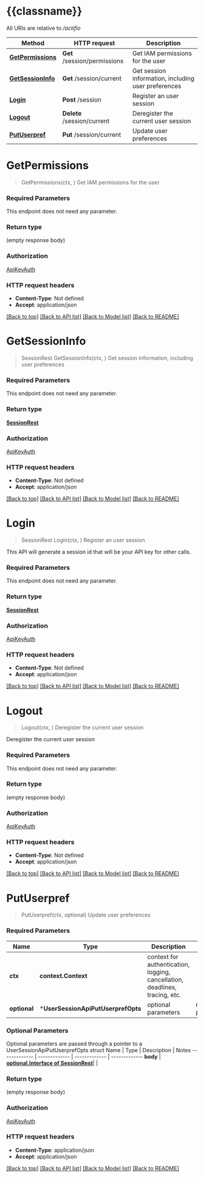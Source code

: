 # {{classname}}

All URIs are relative to */actifio*

Method | HTTP request | Description
------------- | ------------- | -------------
[**GetPermissions**](UserSessionApi.md#GetPermissions) | **Get** /session/permissions | Get IAM permissions for the user
[**GetSessionInfo**](UserSessionApi.md#GetSessionInfo) | **Get** /session/current | Get session information, including user preferences
[**Login**](UserSessionApi.md#Login) | **Post** /session | Register an user session
[**Logout**](UserSessionApi.md#Logout) | **Delete** /session/current | Deregister the current user session
[**PutUserpref**](UserSessionApi.md#PutUserpref) | **Put** /session/current | Update user preferences

# **GetPermissions**
> GetPermissions(ctx, )
Get IAM permissions for the user

### Required Parameters
This endpoint does not need any parameter.

### Return type

 (empty response body)

### Authorization

[ApiKeyAuth](../README.md#ApiKeyAuth)

### HTTP request headers

 - **Content-Type**: Not defined
 - **Accept**: application/json

[[Back to top]](#) [[Back to API list]](../README.md#documentation-for-api-endpoints) [[Back to Model list]](../README.md#documentation-for-models) [[Back to README]](../README.md)

# **GetSessionInfo**
> SessionRest GetSessionInfo(ctx, )
Get session information, including user preferences

### Required Parameters
This endpoint does not need any parameter.

### Return type

[**SessionRest**](SessionRest.md)

### Authorization

[ApiKeyAuth](../README.md#ApiKeyAuth)

### HTTP request headers

 - **Content-Type**: Not defined
 - **Accept**: application/json

[[Back to top]](#) [[Back to API list]](../README.md#documentation-for-api-endpoints) [[Back to Model list]](../README.md#documentation-for-models) [[Back to README]](../README.md)

# **Login**
> SessionRest Login(ctx, )
Register an user session

This API will generate a session id that will be your API key for other calls.

### Required Parameters
This endpoint does not need any parameter.

### Return type

[**SessionRest**](SessionRest.md)

### Authorization

[ApiKeyAuth](../README.md#ApiKeyAuth)

### HTTP request headers

 - **Content-Type**: Not defined
 - **Accept**: application/json

[[Back to top]](#) [[Back to API list]](../README.md#documentation-for-api-endpoints) [[Back to Model list]](../README.md#documentation-for-models) [[Back to README]](../README.md)

# **Logout**
> Logout(ctx, )
Deregister the current user session

Deregister the current user session

### Required Parameters
This endpoint does not need any parameter.

### Return type

 (empty response body)

### Authorization

[ApiKeyAuth](../README.md#ApiKeyAuth)

### HTTP request headers

 - **Content-Type**: Not defined
 - **Accept**: application/json

[[Back to top]](#) [[Back to API list]](../README.md#documentation-for-api-endpoints) [[Back to Model list]](../README.md#documentation-for-models) [[Back to README]](../README.md)

# **PutUserpref**
> PutUserpref(ctx, optional)
Update user preferences

### Required Parameters

Name | Type | Description  | Notes
------------- | ------------- | ------------- | -------------
 **ctx** | **context.Context** | context for authentication, logging, cancellation, deadlines, tracing, etc.
 **optional** | ***UserSessionApiPutUserprefOpts** | optional parameters | nil if no parameters

### Optional Parameters
Optional parameters are passed through a pointer to a UserSessionApiPutUserprefOpts struct
Name | Type | Description  | Notes
------------- | ------------- | ------------- | -------------
 **body** | [**optional.Interface of SessionRest**](SessionRest.md)|  | 

### Return type

 (empty response body)

### Authorization

[ApiKeyAuth](../README.md#ApiKeyAuth)

### HTTP request headers

 - **Content-Type**: application/json
 - **Accept**: application/json

[[Back to top]](#) [[Back to API list]](../README.md#documentation-for-api-endpoints) [[Back to Model list]](../README.md#documentation-for-models) [[Back to README]](../README.md)

